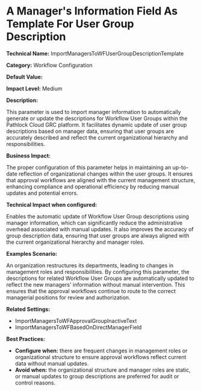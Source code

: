 # A Manager's Information Field As Template For User Group Description

**Technical Name:** ImportManagersToWFUserGroupDescriptionTemplate

**Category:** Workflow Configuration

**Default Value:** 

**Impact Level:** Medium

**Description:**

This parameter is used to import manager information to automatically generate or update the descriptions for Workflow User Groups within the Pathlock Cloud GRC platform. It facilitates dynamic update of user group descriptions based on manager data, ensuring that user groups are accurately described and reflect the current organizational hierarchy and responsibilities.

**Business Impact:**

The proper configuration of this parameter helps in maintaining an up-to-date reflection of organizational changes within the user groups. It ensures that approval workflows are aligned with the current management structure, enhancing compliance and operational efficiency by reducing manual updates and potential errors.

**Technical Impact when configured:**

Enables the automatic update of Workflow User Group descriptions using manager information, which can significantly reduce the administrative overhead associated with manual updates. It also improves the accuracy of group description data, ensuring that user groups are always aligned with the current organizational hierarchy and manager roles.

**Examples Scenario:**

An organization restructures its departments, leading to changes in management roles and responsibilities. By configuring this parameter, the descriptions for related Workflow User Groups are automatically updated to reflect the new managers' information without manual intervention. This ensures that the approval workflows continue to route to the correct managerial positions for review and authorization.

**Related Settings:**

- ImportManagersToWFApprovalGroupInactiveText
- ImportManagersToWFBasedOnDirectManagerField

**Best Practices:** 

- **Configure when:** there are frequent changes in management roles or organizational structure to ensure approval workflows reflect current data without manual updates.
- **Avoid when:** the organizational structure and manager roles are static, or manual updates to group descriptions are preferred for audit or control reasons.